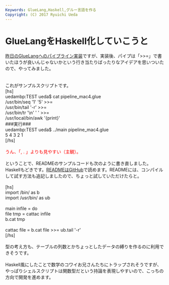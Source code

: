 ```yaml
---
Keywords: GlueLang,Haskell,グルー言語を作る
Copyright: (C) 2017 Ryuichi Ueda
---
```


# GlueLangをHaskell化していこうと
<a href="http://blog.ueda.asia/?p=4798" title="パイプラインを実装できた" target="_blank">昨日のGlueLangへのパイプライン実装</a>ですが、実装後、パイプは「>>=」で書いたほうが良いんじゃないかという行き当たりばったりなアイデアを思いついたので、やってみました。<br />
<br />
<br />
これがサンプルスクリプトです。<br />
[hs]<br />
uedambp:TEST ueda$ cat pipeline_mac4.glue <br />
/usr/bin/seq '1' '5' &gt;&gt;=<br />
/usr/bin/tail '-r' &gt;&gt;=<br />
/usr/bin/tr '\\n' ' ' &gt;&gt;=<br />
/usr/local/bin/awk '{print}'<br />
###実行###<br />
uedambp:TEST ueda$ ../main pipeline_mac4.glue <br />
5 4 3 2 1 <br />
[/hs]<br />
<br />
<span style="color:red">うん、「, . 」よりも見やすい（主観）。</span><br />
<br />
ということで、READMEのサンプルコードも次のように書き直しました。Haskellもどきです。<a href="https://github.com/ryuichiueda/GlueLang#gluelang" target="_blank">READMEはGitHub</a>で読めます。READMEには、コンパイルして試す方法も追記しましたので、ちょっと試していただけたらと。<br />
<br />
[hs]<br />
import /bin/ as b<br />
import /usr/bin/ as ub<br />
<br />
main infile = do<br />
 file tmp = cattac infile <br />
 b.cat tmp<br />
<br />
cattac file = b.cat file &gt;&gt;= ub.tail '-r'<br />
[/hs]<br />
<br />
型の考え方も、テーブルの列数とかちょっとしたデータの縛りを作るのに利用できそうです。<br />
<br />
Haskell風にしたことで数学のコワイお兄さんたちにトラップされそうですが、やっぱりシェルスクリプトは関数型だという持論を表現しやすいので、こっちの方向で開発を進めます。<br />

